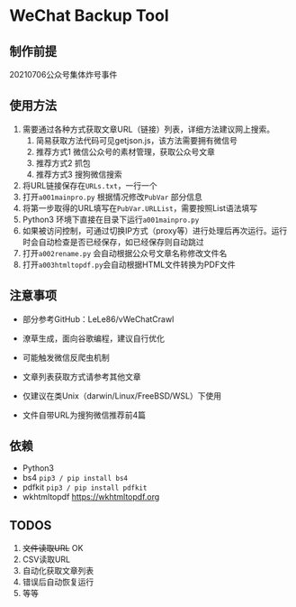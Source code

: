 # WeChat Backup Tool

## 制作前提

20210706公众号集体炸号事件

## 使用方法

1. 需要通过各种方式获取文章URL（链接）列表，详细方法建议网上搜索。
   1. 简易获取方法代码可见getjson.js，该方法需要拥有微信号
   2. 推荐方式1 微信公众号的素材管理，获取公众号文章
   3. 推荐方式2 抓包
   4. 推荐方式3 搜狗微信搜索
2. 将URL链接保存在`URLs.txt`，一行一个
3. 打开`a001mainpro.py` 根据情况修改`PubVar` 部分信息
4. 将第一步取得的URL填写在`PubVar.URLList`，需要按照List语法填写
5. Python3 环境下直接在目录下运行`a001mainpro.py` 
6. 如果被访问控制，可通过切换IP方式（proxy等）进行处理后再次运行。运行时会自动检查是否已经保存，如已经保存则自动跳过
7. 打开`a002rename.py` 会自动根据公众号文章名称修改文件名
8. 打开`a003htmltopdf.py`会自动根据HTML文件转换为PDF文件

## 注意事项

- 部分参考GitHub：LeLe86/vWeChatCrawl

- 潦草生成，面向谷歌编程，建议自行优化

- 可能触发微信反爬虫机制

- 文章列表获取方式请参考其他文章

- 仅建议在类Unix（darwin/Linux/FreeBSD/WSL）下使用
- 文件自带URL为搜狗微信推荐前4篇

## 依赖

- Python3
- bs4 `pip3 / pip install bs4`
- pdfkit `pip3 / pip install pdfkit`
- wkhtmltopdf https://wkhtmltopdf.org

## TODOS

1. ~~文件读取URL~~ OK
2. CSV读取URL
3. 自动化获取文章列表
4. 错误后自动恢复运行
5. 等等

